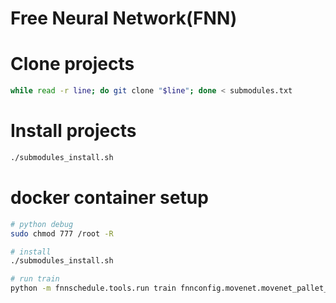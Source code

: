 # Free Neural Network(FNN)


# Clone projects
``` bash
while read -r line; do git clone "$line"; done < submodules.txt
```

# Install projects
``` bash
./submodules_install.sh
```

# docker container setup

``` bash
# python debug
sudo chmod 777 /root -R

# install
./submodules_install.sh

# run train
python -m fnnschedule.tools.run train fnnconfig.movenet.movenet_pallet_12kp

```

